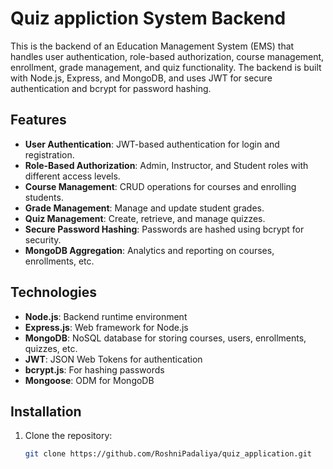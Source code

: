 # Quiz appliction System Backend

This is the backend of an Education Management System (EMS) that handles user authentication, role-based authorization, course management, enrollment, grade management, and quiz functionality. The backend is built with Node.js, Express, and MongoDB, and uses JWT for secure authentication and bcrypt for password hashing.

## Features

- **User Authentication**: JWT-based authentication for login and registration.
- **Role-Based Authorization**: Admin, Instructor, and Student roles with different access levels.
- **Course Management**: CRUD operations for courses and enrolling students.
- **Grade Management**: Manage and update student grades.
- **Quiz Management**: Create, retrieve, and manage quizzes.
- **Secure Password Hashing**: Passwords are hashed using bcrypt for security.
- **MongoDB Aggregation**: Analytics and reporting on courses, enrollments, etc.

## Technologies

- **Node.js**: Backend runtime environment
- **Express.js**: Web framework for Node.js
- **MongoDB**: NoSQL database for storing courses, users, enrollments, quizzes, etc.
- **JWT**: JSON Web Tokens for authentication
- **bcrypt.js**: For hashing passwords
- **Mongoose**: ODM for MongoDB

## Installation

1. Clone the repository:

   ```bash
   git clone https://github.com/RoshniPadaliya/quiz_application.git
